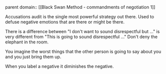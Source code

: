 parent domain:: [[Black Swan Method - commandments of negotiation 1]]

Accusations audit is the single most powerful strategy out there. Used to defuse negative emotions that are there or might be there. 

There is a difference between "I don't want to sound disrespectful but ..." is very different from "This is going to sound disrespectful ..."
Don't deny the elephant in the room. 

You imagine the worst things that the other person is going to say about you and you just bring them up.

When you label a negative it diminishes the negative.
